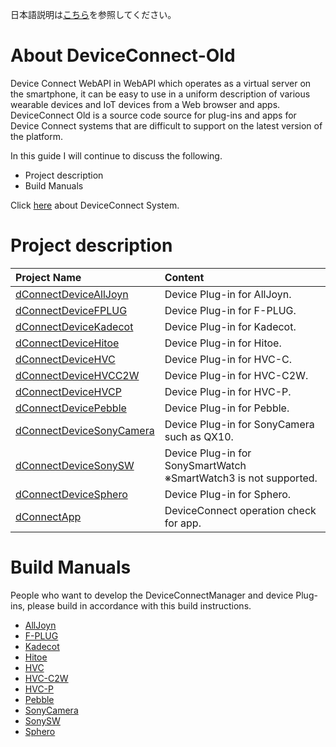 日本語説明は[こちら](README.md)を参照してください。

# About DeviceConnect-Old
Device Connect WebAPI in WebAPI which operates as a virtual server on the smartphone, it can be easy to use in a uniform description of various wearable devices and IoT devices from a Web browser and apps.
DeviceConnect Old is a source code source for plug-ins and apps for Device Connect systems that are difficult to support on the latest version of the platform.

In this guide I will continue to discuss the following.

* Project description
* Build Manuals

Click [here](https://github.com/DeviceConnect/DeviceConnect-Docs/wiki)
 about DeviceConnect System.


# Project description
| Project Name|Content  |
|:-----------|:---------|
|[dConnectDeviceAllJoyn](Android/dConnectDeviceAllJoyn)|Device Plug-in for AllJoyn.|
|[dConnectDeviceFPLUG](Android/dConnectDeviceFPLUG)|Device Plug-in for F-PLUG.|
|[dConnectDeviceKadecot](Android/dConnectDeviceKadecot)|Device Plug-in for Kadecot.|
|[dConnectDeviceHitoe](Android/dConnectDeviceHitoe)|Device Plug-in for Hitoe.|
|[dConnectDeviceHVC](Android/dConnectDeviceHVC)|Device Plug-in for HVC-C.|
|[dConnectDeviceHVCC2W](Android/dConnectDeviceHVCC2W)|Device Plug-in for HVC-C2W.|
|[dConnectDeviceHVCP](Android/dConnectDeviceHVCP)|Device Plug-in for HVC-P.|
|[dConnectDevicePebble](Android/dConnectDevicePebble)|Device Plug-in for Pebble.|
|[dConnectDeviceSonyCamera](Android/dConnectDeviceSonyCamera)|Device Plug-in for SonyCamera such as QX10.|
|[dConnectDeviceSonySW](Android/dConnectDeviceSonySW)|Device Plug-in for SonySmartWatch<br>※SmartWatch3 is not supported.|
|[dConnectDeviceSphero](dConnectDevicePlugin/dConnectDeviceSphero)|Device Plug-in for Sphero.|
|[dConnectApp](Android/dConnectApp)|DeviceConnect operation check for app.|


# Build Manuals
People who want to develop the DeviceConnectManager and device Plug-ins, please build in accordance with this build instructions.

* [AllJoyn](https://github.com/DeviceConnect/DeviceConnect-Old/wiki/AllJoyn-Build)
* [F-PLUG](https://github.com/DeviceConnect/DeviceConnect-Old/wiki/F-PLUG-Build)
* [Kadecot](https://github.com/DeviceConnect/DeviceConnect-Old/wiki/Kadecot-Build)
* [Hitoe](https://github.com/DeviceConnect/DeviceConnect-Old/wiki/Hitoe-Build)
* [HVC](https://github.com/DeviceConnect/DeviceConnect-Old/wiki/HVCDevice-Build)
* [HVC-C2W](https://github.com/DeviceConnect/DeviceConnect-Old/wiki/HVCC2WDevice-Build)
* [HVC-P](https://github.com/DeviceConnect/DeviceConnect-Old/wiki/HVCPDevice-Build)
* [Pebble](https://github.com/DeviceConnect/DeviceConnect-Old/wiki/Pebble-Build)
* [SonyCamera](https://github.com/DeviceConnect/DeviceConnect-Old/wiki/SonyCamera-Build)
* [SonySW](https://github.com/DeviceConnect/DeviceConnect-Old/wiki/SonySW-Build)
* [Sphero](https://github.com/DeviceConnect/DeviceConnect-Android/wiki/Sphero-Build)
